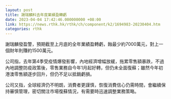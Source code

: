 ```yaml
---
layout: post
title: 謝瑞麟料去年度業績盈轉虧
date: 2023-04-04 17:42:46.000000000 +08:00
link: https://news.rthk.hk/rthk/ch/component/k2/1694983-20230404.htm
categories: rthk
---
```


謝瑞麟發盈警，預期截至上月底的全年業績盈轉虧，蝕最少約7000萬元，對上一個財年則賺約1500萬元。

公司指，去年第4季受疫情爆發影響，內地經濟增幅放緩，拖累零售額暴跌，不過內地調整防疫政策後，零售業務自今年1月起好轉，但仍未全面復蘇；雖然今年初港澳零售額逐步回升，但仍不足以抵銷虧損。

公司又指，全球經濟仍不明朗，消費者更謹慎，恢復消費信心仍需時間，會繼續保持審慎管理，密切關注市場復蘇情況，有需要時迅速調整業務策略。
